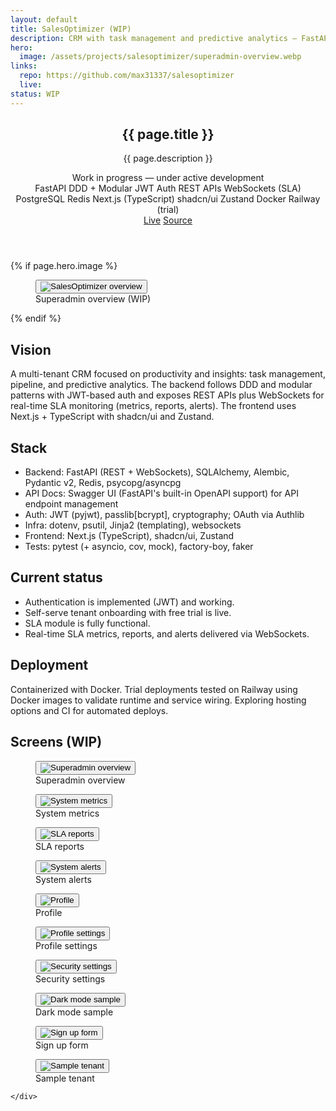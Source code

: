 ```yaml
---
layout: default
title: SalesOptimizer (WIP)
description: CRM with task management and predictive analytics — FastAPI backend (DDD, modular, JWT) exposing REST APIs and WebSockets for SLA monitoring; Next.js + TypeScript + shadcn/ui frontend.
hero:
  image: /assets/projects/salesoptimizer/superadmin-overview.webp
links:
  repo: https://github.com/max31337/salesoptimizer
  live:
status: WIP
---
```


<section class="space-y-10">
  <header class="space-y-4">
    <div>
      <h1 class="text-3xl font-semibold tracking-tight">{{ page.title }}</h1>
      <p class="text-muted-foreground max-w-2xl">{{ page.description }}</p>
      <div class="mt-2 text-[11px] inline-flex items-center gap-2 rounded-md border border-border bg-secondary/50 px-2 py-1">
        <span class="size-2 rounded-full bg-yellow-500"></span>
        <span>Work in progress — under active development</span>
      </div>
    </div>
    <div class="flex flex-wrap items-center gap-2 text-[11px]">
      <span class="rounded-full border border-border px-2 py-0.5 bg-secondary/40">FastAPI</span>
      <span class="rounded-full border border-border px-2 py-0.5 bg-secondary/40">DDD + Modular</span>
      <span class="rounded-full border border-border px-2 py-0.5 bg-secondary/40">JWT Auth</span>
  <span class="rounded-full border border-border px-2 py-0.5 bg-secondary/40">REST APIs</span>
  <span class="rounded-full border border-border px-2 py-0.5 bg-secondary/40">WebSockets (SLA)</span>
      <span class="rounded-full border border-border px-2 py-0.5 bg-secondary/40">PostgreSQL</span>
      <span class="rounded-full border border-border px-2 py-0.5 bg-secondary/40">Redis</span>
      <span class="rounded-full border border-border px-2 py-0.5 bg-secondary/40">Next.js (TypeScript)</span>
      <span class="rounded-full border border-border px-2 py-0.5 bg-secondary/40">shadcn/ui</span>
      <span class="rounded-full border border-border px-2 py-0.5 bg-secondary/40">Zustand</span>
  <span class="rounded-full border border-border px-2 py-0.5 bg-secondary/40">Docker</span>
  <span class="rounded-full border border-border px-2 py-0.5 bg-secondary/40">Railway (trial)</span>
    </div>
    <div class="flex gap-3 text-xs">
      <a class="rounded-md border border-border px-3 py-1 hover:bg-secondary {% unless page.links.live %}pointer-events-none opacity-50{% endunless %}" href="{{ page.links.live }}">Live</a>
      <a class="rounded-md border border-border px-3 py-1 hover:bg-secondary" href="{{ page.links.repo }}" target="_blank" rel="noopener">Source</a>
    </div>
  </header>

  {% if page.hero.image %}
  <figure class="rounded-lg border border-border overflow-hidden">
    <button type="button" class="project-img-btn" data-img="{{ page.hero.image | relative_url }}" aria-label="View image">
      <picture>
        <source type="image/webp" srcset="{{ page.hero.image | relative_url }}" />
        <img class="w-full" src="{{ page.hero.image | replace: '.webp', '.png' | relative_url }}" alt="SalesOptimizer overview" loading="eager" fetchpriority="high" decoding="async" sizes="100vw" />
      </picture>
    </button>
    <figcaption class="px-4 py-2 text-xs text-muted-foreground border-t border-border">Superadmin overview (WIP)</figcaption>
  </figure>
  {% endif %}

  <div class="grid gap-6 md:grid-cols-2">
    <article class="rounded-lg border border-border p-4">
      <h2 class="font-medium mb-2">Vision</h2>
      <p class="text-sm text-muted-foreground">A multi-tenant CRM focused on productivity and insights: task management, pipeline, and predictive analytics. The backend follows DDD and modular patterns with JWT-based auth and exposes REST APIs plus WebSockets for real-time SLA monitoring (metrics, reports, alerts). The frontend uses Next.js + TypeScript with shadcn/ui and Zustand.</p>
    </article>
    <article class="rounded-lg border border-border p-4">
      <h2 class="font-medium mb-2">Stack</h2>
      <ul class="list-disc pl-5 text-sm space-y-1 text-muted-foreground">
        <li>Backend: FastAPI (REST + WebSockets), SQLAlchemy, Alembic, Pydantic v2, Redis, psycopg/asyncpg</li>
        <li>API Docs: Swagger UI (FastAPI's built-in OpenAPI support) for API endpoint management</li>
        <li>Auth: JWT (pyjwt), passlib[bcrypt], cryptography; OAuth via Authlib</li>
        <li>Infra: dotenv, psutil, Jinja2 (templating), websockets</li>
        <li>Frontend: Next.js (TypeScript), shadcn/ui, Zustand</li>
        <li>Tests: pytest (+ asyncio, cov, mock), factory-boy, faker</li>
      </ul>
    </article>
    <article class="rounded-lg border border-border p-4">
      <h2 class="font-medium mb-2">Current status</h2>
      <ul class="list-disc pl-5 text-sm space-y-1 text-muted-foreground">
        <li>Authentication is implemented (JWT) and working.</li>
        <li>Self-serve tenant onboarding with free trial is live.</li>
        <li>SLA module is fully functional.</li>
        <li>Real-time SLA metrics, reports, and alerts delivered via WebSockets.</li>
      </ul>
    </article>
    <article class="rounded-lg border border-border p-4">
      <h2 class="font-medium mb-2">Deployment</h2>
      <p class="text-sm text-muted-foreground">Containerized with Docker. Trial deployments tested on Railway using Docker images to validate runtime and service wiring. Exploring hosting options and CI for automated deploys.</p>
    </article>
  </div>

  <div class="space-y-3">
    <h2 class="font-medium">Screens (WIP)</h2>
    <div class="grid gap-4 md:grid-cols-2">
      <figure class="rounded-lg border border-border overflow-hidden">
        <button type="button" class="project-img-btn" data-img="{{ '/assets/projects/salesoptimizer/superadmin-overview.webp' | relative_url }}" aria-label="View image">
          <picture>
            <source type="image/webp" srcset="{{ '/assets/projects/salesoptimizer/superadmin-overview.webp' | relative_url }}" />
            <img class="w-full" src="{{ '/assets/projects/salesoptimizer/superadmin-overview.png' | relative_url }}" alt="Superadmin overview" loading="lazy" decoding="async" sizes="(min-width:768px) 50vw, 100vw" />
          </picture>
        </button>
        <figcaption class="px-4 py-2 text-xs text-muted-foreground border-t border-border">Superadmin overview</figcaption>
      </figure>
      <figure class="rounded-lg border border-border overflow-hidden">
        <button type="button" class="project-img-btn" data-img="{{ '/assets/projects/salesoptimizer/superadmin-system-metrics.png' | relative_url }}" aria-label="View image">
          <img class="w-full" src="{{ '/assets/projects/salesoptimizer/superadmin-system-metrics.png' | relative_url }}" alt="System metrics" loading="lazy" decoding="async" sizes="(min-width:768px) 50vw, 100vw" />
        </button>
        <figcaption class="px-4 py-2 text-xs text-muted-foreground border-t border-border">System metrics</figcaption>
      </figure>
      <figure class="rounded-lg border border-border overflow-hidden">
        <button type="button" class="project-img-btn" data-img="{{ '/assets/projects/salesoptimizer/superadmin-SLA-reports.png' | relative_url }}" aria-label="View image">
          <img class="w-full" src="{{ '/assets/projects/salesoptimizer/superadmin-SLA-reports.png' | relative_url }}" alt="SLA reports" loading="lazy" decoding="async" sizes="(min-width:768px) 50vw, 100vw" />
        </button>
        <figcaption class="px-4 py-2 text-xs text-muted-foreground border-t border-border">SLA reports</figcaption>
      </figure>
      <figure class="rounded-lg border border-border overflow-hidden">
        <button type="button" class="project-img-btn" data-img="{{ '/assets/projects/salesoptimizer/superadmin-system-alerts.png' | relative_url }}" aria-label="View image">
          <img class="w-full" src="{{ '/assets/projects/salesoptimizer/superadmin-system-alerts.png' | relative_url }}" alt="System alerts" loading="lazy" decoding="async" sizes="(min-width:768px) 50vw, 100vw" />
        </button>
        <figcaption class="px-4 py-2 text-xs text-muted-foreground border-t border-border">System alerts</figcaption>
      </figure>
      <figure class="rounded-lg border border-border overflow-hidden">
        <button type="button" class="project-img-btn" data-img="{{ '/assets/projects/salesoptimizer/profile.png' | relative_url }}" aria-label="View image">
          <img class="w-full" src="{{ '/assets/projects/salesoptimizer/profile.png' | relative_url }}" alt="Profile" loading="lazy" decoding="async" sizes="(min-width:768px) 50vw, 100vw" />
        </button>
        <figcaption class="px-4 py-2 text-xs text-muted-foreground border-t border-border">Profile</figcaption>
      </figure>
      <figure class="rounded-lg border border-border overflow-hidden">
        <button type="button" class="project-img-btn" data-img="{{ '/assets/projects/salesoptimizer/profile-settings.png' | relative_url }}" aria-label="View image">
          <img class="w-full" src="{{ '/assets/projects/salesoptimizer/profile-settings.png' | relative_url }}" alt="Profile settings" loading="lazy" decoding="async" sizes="(min-width:768px) 50vw, 100vw" />
        </button>
        <figcaption class="px-4 py-2 text-xs text-muted-foreground border-t border-border">Profile settings</figcaption>
      </figure>
      <figure class="rounded-lg border border-border overflow-hidden">
        <button type="button" class="project-img-btn" data-img="{{ '/assets/projects/salesoptimizer/security-settings.png' | relative_url }}" aria-label="View image">
          <img class="w-full" src="{{ '/assets/projects/salesoptimizer/security-settings.png' | relative_url }}" alt="Security settings" loading="lazy" decoding="async" sizes="(min-width:768px) 50vw, 100vw" />
        </button>
        <figcaption class="px-4 py-2 text-xs text-muted-foreground border-t border-border">Security settings</figcaption>
      </figure>
      <figure class="rounded-lg border border-border overflow-hidden md:col-span-2">
        <button type="button" class="project-img-btn" data-img="{{ '/assets/projects/salesoptimizer/sample-dark-mode.png' | relative_url }}" aria-label="View image">
          <img class="w-full" src="{{ '/assets/projects/salesoptimizer/sample-dark-mode.png' | relative_url }}" alt="Dark mode sample" loading="lazy" decoding="async" sizes="100vw" />
        </button>
        <figcaption class="px-4 py-2 text-xs text-muted-foreground border-t border-border">Dark mode sample</figcaption>
      </figure>
      <figure class="rounded-lg border border-border overflow-hidden">
        <button type="button" class="project-img-btn" data-img="{{ '/assets/projects/salesoptimizer/sign-up-form.png' | relative_url }}" aria-label="View image">
          <img class="w-full" src="{{ '/assets/projects/salesoptimizer/sign-up-form.png' | relative_url }}" alt="Sign up form" loading="lazy" decoding="async" sizes="(min-width:768px) 50vw, 100vw" />
        </button>
        <figcaption class="px-4 py-2 text-xs text-muted-foreground border-t border-border">Sign up form</figcaption>
      </figure>
      <figure class="rounded-lg border border-border overflow-hidden md:col-span-2">
        <button type="button" class="project-img-btn" data-img="{{ '/assets/projects/salesoptimizer/sample-tenant.png' | relative_url }}" aria-label="View image">
          <img class="w-full" src="{{ '/assets/projects/salesoptimizer/sample-tenant.png' | relative_url }}" alt="Sample tenant" loading="lazy" decoding="async" sizes="100vw" />
        </button>
        <figcaption class="px-4 py-2 text-xs text-muted-foreground border-t border-border">Sample tenant</figcaption>
      </figure>

    </div>
  </div>
</section>
